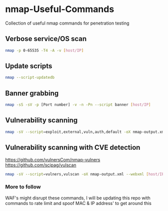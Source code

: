 # nmap-Useful-Commands

Collection of useful nmap commands for penetration testing

## Verbose service/OS scan

```Bash
nmap -p 0-65535 -T4 -A -v [host/IP]
```

## Update scripts
```Bash
nmap --script-updatedb
```

## Banner grabbing
```Bash
nmap -sS -sV -p [Port number] -v -n -Pn --script banner [host/IP]
```

## Vulnerability scanning
```Bash
nmap -sV --script=exploit,external,vuln,auth,default -oX nmap-output.xml --webxml [host/IP]
```

## Vulnerability scanning with CVE detection
https://github.com/vulnersCom/nmap-vulners
https://github.com/scipag/vulscan

```Bash
nmap -sV --script=vulners,vulscan -oX nmap-output.xml --webxml [host/IP]
```


### More to follow
WAF's might disrupt these commands, I will be updating this repo with commands to rate limit and spoof MAC & IP address' to get around this
